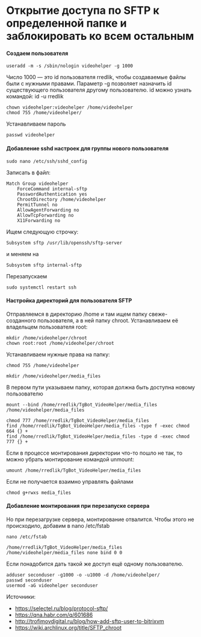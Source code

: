 # Открытие доступа по SFTP к определенной папке и заблокировать ко всем остальным

#### Создаем пользователя
```
useradd -m -s /sbin/nologin videohelper -g 1000
```

Число 1000 — это id пользователя rredlik, чтобы создаваемые файлы были с нужными правами. Параметр -g позволяет назначить id существующего пользователя другому пользователю. id можно узнать командой:  id -u rredlik

```
chown videohelper:videohelper /home/videohelper
chmod 755 /home/videohelper/
```

Устанавливаем пароль
```
passwd videohelper
```
#### Добавление sshd настроек для группы нового пользователя

```
sudo nano /etc/ssh/sshd_config
```

Записать в файл:
```
Match Group videohelper
    ForceCommand internal-sftp
    PasswordAuthentication yes
    ChrootDirectory /home/videohelper
    PermitTunnel no
    AllowAgentForwarding no
    AllowTcpForwarding no
    X11Forwarding no

```
Ищем следующую строчку:

```
Subsystem sftp /usr/lib/openssh/sftp-server
```
и меняем на
```
Subsystem sftp internal-sftp
```

Перезапускаем
```
sudo systemctl restart ssh
```

#### Настройка директорий для пользователя SFTP

Отправляемся в директорию /home и там ищем папку свеже-созданного пользователя, а в ней папку chroot. Устанавливаем её владельцем пользователя root:
```
mkdir /home/videohelper/chroot
chown root:root /home/videohelper/chroot
```
Устанавливаем нужные права на папку:
```
chmod 755 /home/videohelper
```

```
mkdir /home/videohelper/media_files
```

В первом пути указываем папку, которая должна быть доступна новому пользователю
```
mount --bind /home/rredlik/TgBot_VideoHelper/media_files /home/videohelper/media_files
```

```
chmod 777 /home/rredlik/TgBot_VideoHelper/media_files
find /home/rredlik/TgBot_VideoHelper/media_files -type f -exec chmod 664 {} +
find /home/rredlik/TgBot_VideoHelper/media_files -type d -exec chmod 777 {} +
```

Если в процессе монтирования директории что-то пошло не так, то можно убрать монтирование командой unmount:
```
umount /home/rredlik/TgBot_VideoHelper/media_files
```

Если не получается взаимно управлять файлами

```
chmod g+rwxs media_files
```
#### Добавление монтирования при перезапуске сервера

Но при перезагрузке сервера, монтирование отвалится. Чтобы этого не происходило, добавим в nano /etc/fstab
```
nano /etc/fstab
```

```
/home/rredlik/TgBot_VideoHelper/media_files /home/videohelper/media_files none bind 0 0
```

Если понадобится дать такой же доступ ещё одному пользователю.

```
adduser seconduser -g1000 -o -u1000 -d /home/videohelper/
passwd seconduser
usermod -aG videohelper seconduser
```

Источники:
- https://selectel.ru/blog/protocol-sftp/
- https://qna.habr.com/q/601686
- http://trofimovdigital.ru/blog/how-add-sftp-user-to-bitrixvm
- https://wiki.archlinux.org/title/SFTP_chroot

